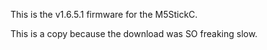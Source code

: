 This is the v1.6.5.1 firmware for the M5StickC.

This is a copy because the download was SO freaking slow.